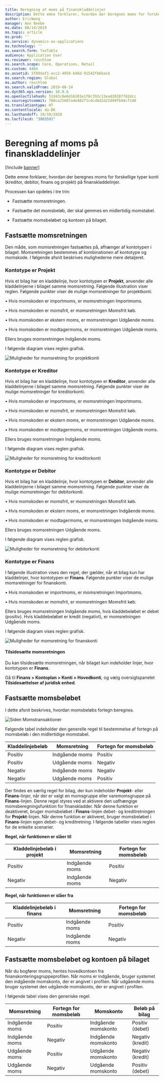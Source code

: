 ```yaml
---
title: Beregning af moms på finanskladdelinjer
description: Dette emne forklarer, hvordan der beregnes moms for forskellige typer konti (kreditor, debitor, finans og projekt) på finanskladdelinjer.
author: EricWang
manager: Ann Beebe
ms.date: 08/14/2019
ms.topic: article
ms.prod: ''
ms.service: dynamics-ax-applications
ms.technology: ''
ms.search.form: TaxTable
audience: Application User
ms.reviewer: roschlom
ms.search.scope: Core, Operations, Retail
ms.custom: 4464
ms.assetid: 5f89daf1-acc2-4959-b48d-91542fb6bacb
ms.search.region: Global
ms.author: roschlom
ms.search.validFrom: 2019-08-14
ms.dyn365.ops.version: 10.0.6
ms.openlocfilehash: 51d43c8e6d16201e1f8c392c13ead20287782dcc
ms.sourcegitcommit: 708ca25687a4e48271cdcd6d2d22d99fb94cf140
ms.translationtype: HT
ms.contentlocale: da-DK
ms.lasthandoff: 10/10/2020
ms.locfileid: "3983591"
---
```

# <a name="sales-tax-calculation-on-general-journal-lines"></a>Beregning af moms på finanskladdelinjer
[!include [banner](../includes/banner.md)]

Dette emne forklarer, hvordan der beregnes moms for forskellige typer konti (kreditor, debitor, finans og projekt) på finanskladdelinjer.

Processen kan opdeles i tre trin:

- Fastsætte momsretningen.

- Fastsætte det momsbeløb, der skal gemmes en midlertidig momstabel.

- Fastsætte momsbeløbet og kontoen på bilaget.

## <a name="determine-the-sales-tax-direction"></a>Fastsætte momsretningen

Den måde, som momsretningen fastsættes på, afhænger af kontotypen i bilaget. Momsretningen bestemmes af kombinationen af kontotype og momskode. I følgende afsnit beskrives mulighederne mere detaljeret. 

### <a name="account-type-is-project"></a>Kontotype er Projekt

Hvis et bilag har en kladdelinje, hvor kontotypen er **Projekt**, anvender alle kladdelinjerne i bilaget samme momsretning. Følgende illustration viser reglen. Følgende punkter viser de mulige momsretninger for projektkonti.

• Hvis momskoden er importmoms, er momsretningen Importmoms.

• Hvis momskoden er momsfrit, er momsretningen Momsfrit køb.

• Hvis momskoden er ekstern moms, er momsretningen Udgående moms.

• Hvis momskoden er modtagermoms, er momsretningen Udgående moms.

Ellers bruges momsretningen Indgående moms.

I følgende diagram vises reglen grafisk.

![Muligheder for momsretning for projektkonti](media/Sales-Tax-Direction-Vendor.jpg)

### <a name="account-type-is-vendor"></a>Kontotype er Kreditor

Hvis et bilag har en kladdelinje, hvor kontotypen er **Kreditor**, anvender alle kladdelinjerne i bilaget samme momsretning. Følgende punkter viser de mulige momsretninger for kreditorkonti. 

• Hvis momskoden er importmoms, er momsretningen Importmoms.

• Hvis momskoden er momsfrit, er momsretningen Momsfrit køb.

• Hvis momskoden er ekstern moms, er momsretningen Udgående moms.

• Hvis momskoden er modtagermoms, er momsretningen Udgående moms.

Ellers bruges momsretningen Indgående moms.

I følgende diagram vises reglen grafisk.

![Muligheder for momsretning for kreditorkonti](media/Sales-Tax-Direction-Vendor.jpg)

### <a name="account-type-is-customer"></a>Kontotype er Debitor

Hvis et bilag har en kladdelinje, hvor kontotypen er **Debitor**, anvender alle kladdelinjerne i bilaget samme momsretning. Følgende punkter viser de mulige momsretninger for debitorkonti.

• Hvis momskoden er momsfrit, er momsretningen Momsfrit køb.

• Hvis momskoden er ekstern moms, er momsretningen Indgående moms.

• Hvis momskoden er modtagermoms, er momsretningen Indgående moms.

Ellers bruges momsretningen Udgående moms.

I følgende diagram vises reglen grafisk.

![Muligheder for momsretning for debitorkonti](media/Sales-Tax-Direction-Customer.jpg)

### <a name="account-type-is-ledger"></a>Kontotype er Finans

I følgende illustration vises den regel, der gælder, når et bilag kun har kladdelinjer, hvor kontotypen er **Finans**. Følgende punkter viser de mulige momsretninger for finanskonti.

• Hvis momskoden er importmoms, er momsretningen Importmoms.

• Hvis momskoden er momsfrit, er momsretningen Momsfrit køb.

Ellers bruges momsretningen Indgående moms, hvis kladdebeløbet er debet (positiv). Hvis kladdebeløbet er kredit (negativt), er momsretningen Udgående moms.

I følgende diagram vises reglen grafisk.

![Muligheder for momsretning for finanskonti](media/Sales-Tax-Direction-Ledger.jpg)

#### <a name="override-the-sales-tax-direction"></a>Tilsidesætte momsretningen

Du kan tilsidesætte momsretningen, når bilaget kun indeholder linjer, hvor kontotypen er **Finans**.

Gå til **Finans \> Kontoplan \> Konti \> Hovedkonti**, og vælg oversigtspanelet **Tilsidesættelser af juridisk enhed**.

## <a name="determine-the-sales-tax-amount"></a>Fastsætte momsbeløbet

I dette afsnit beskrives, hvordan momsbeløbs fortegn beregnes.

![Siden Momstransaktioner](media/sales-tax-amount-sign.jpg)

Følgende tabel indeholder den generelle regel til bestemmelse af fortegn på momsbeløb i den midlertidige momstabel.

| Kladdelinjebeløb | Momsretning  | Fortegn for momsbeløb |
|---------------------|----------------------|-----------------------|
| Positiv            | Indgående moms | Positiv              |
| Positiv            | Udgående moms    | Negativ              |
| Negativ            | Indgående moms | Negativ              |
| Negativ            | Udgående moms    | Positiv              |

Der findes en særlig regel for bilag, der kun indeholder **Projekt**- eller **Finans**-linjer, når der er valgt en momsgruppe eller varemomsgruppe på **Finans**-linjen. Denne regel styres ved at aktivere den uafhængige momsberegningsfunktion for finanskladder. Når denne funktion er deaktiveret, bruger momsbeløbet i **Finans**-linjen debet- og kreditretningen for **Projekt**-linjen. Når denne funktion er aktiveret, bruger momsbeløbet i **Finans**-linjen egen debet- og kreditretning. I følgende tabeller vises reglen for de enkelte scenarier. 

**Regel, når funktionen er slåer til**

| Kladdelinjebeløb i projekt | Momsretning  | Fortegn for momsbeløb |
|--------------------------------|----------------------|-----------------------|
| Positiv                       | Indgående moms | Positiv              |
| Negativ                       | Indgående moms | Negativ              |

**Regel, når funktionen er slåer fra**

| Kladdelinjebeløb i finans  | Momsretning  | Fortegn for momsbeløb |
|--------------------------------|----------------------|-----------------------|
| Positiv                       | Indgående moms | Positiv              |
| Negativ                       | Indgående moms | Negativ              |

## <a name="determine-the-sales-tax-amount-and-account-on-the-voucher"></a>Fastsætte momsbeløbet og kontoen på bilaget

Når du bogfører moms, hentes hovedkontoen fra finanskonteringsgruppeprofilen. Når moms er indgående, bruger systemet den indgående momskonto, der er angivet i profilen. Når udgående moms bruger systemet den udgående momskonto, der er angivet i profilen.

I følgende tabel vises den generiske regel.

| Momsretning  | Fortegn for momsbeløb | Momskonto      | Beløb på bilag |
|----------------------|-----------------------|------------------------|-------------------|
| Indgående moms | Positiv              | Indgående momskonto | Positiv (debet)  |
| Indgående moms | Negativ              | Indgående momskonto | Negativ (kredit)  |
| Udgående moms    | Positiv              | Udgående momskonto    | Negativ (kredit)  |
| Udgående moms    | Negativ              | Udgående momskonto    | Positiv (debet)  |
